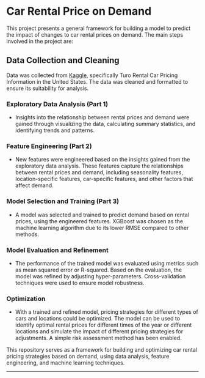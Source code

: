 # Car Rental Price on Demand
This project presents a general framework for building a model to predict the impact of changes to car rental prices on demand. The main steps involved in the project are:

## Data Collection and Cleaning
Data was collected from <a href="https://www.kaggle.com/datasets/theriley106/turo-rental-car-pricing-info">Kaggle</a>, specifically Turo Rental Car Pricing Information in the United States. The data was cleaned and formatted to ensure its suitability for analysis.

### Exploratory Data Analysis (Part 1)
-	Insights into the relationship between rental prices and demand were gained through visualizing the data, calculating summary statistics, and identifying trends and patterns.

### Feature Engineering (Part 2)
-	New features were engineered based on the insights gained from the exploratory data analysis. These features capture the relationships between rental prices and demand, including seasonality features, location-specific features, car-specific features, and other factors that affect demand.

### Model Selection and Training (Part 3)
-	A model was selected and trained to predict demand based on rental prices, using the engineered features. XGBoost was chosen as the machine learning algorithm due to its lower RMSE compared to other methods.

### Model Evaluation and Refinement
-	The performance of the trained model was evaluated using metrics such as mean squared error or R-squared. Based on the evaluation, the model was refined by adjusting hyper-parameters. Cross-validation techniques were used to ensure model robustness.

### Optimization
-	With a trained and refined model, pricing strategies for different types of cars and locations could be optimized. The model can be used to identify optimal rental prices for different times of the year or different locations and simulate the impact of different pricing strategies for adjustments. A simple risk assessment method has been enabled.

This repository serves as a framework for building and optimizing car rental pricing strategies based on demand, using data analysis, feature engineering, and machine learning techniques.

----------------------------------------------------------------------------------------------------------------------------------------------------------------------


